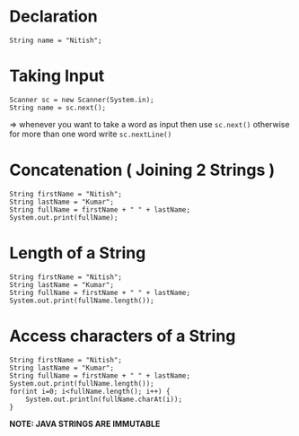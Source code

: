# Declaration
```
String name = "Nitish";
```

# Taking Input
```
Scanner sc = new Scanner(System.in);
String name = sc.next();
```
=> whenever you want to take a word as input then use `sc.next()` otherwise for more than one word write `sc.nextLine()`

# Concatenation ( Joining 2 Strings )
```
String firstName = "Nitish";
String lastName = "Kumar";
String fullName = firstName + " " + lastName;
System.out.print(fullName);
```

# Length of a String
```
String firstName = "Nitish";
String lastName = "Kumar";
String fullName = firstName + " " + lastName;
System.out.print(fullName.length());
```

# Access characters of a String
```
String firstName = "Nitish";
String lastName = "Kumar";
String fullName = firstName + " " + lastName;
System.out.print(fullName.length());
for(int i=0; i<fullName.length(); i++) {
    System.out.println(fullName.charAt(i));
}
```

**NOTE: JAVA STRINGS ARE IMMUTABLE**
